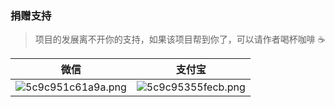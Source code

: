 ### 捐赠支持
> 项目的发展离不开你的支持，如果该项目帮到你了，可以请作者喝杯咖啡 ☕ 

|   微信  |   支付宝  |
|--- | --- |
|  ![5c9c951c61a9a.png](https://img.el-admin.xin/images/2020/06/25/5c9c951c61a9a.png)   |  ![5c9c95355fecb.png](https://img.el-admin.xin/images/2020/06/25/5c9c95355fecb.png)  |
